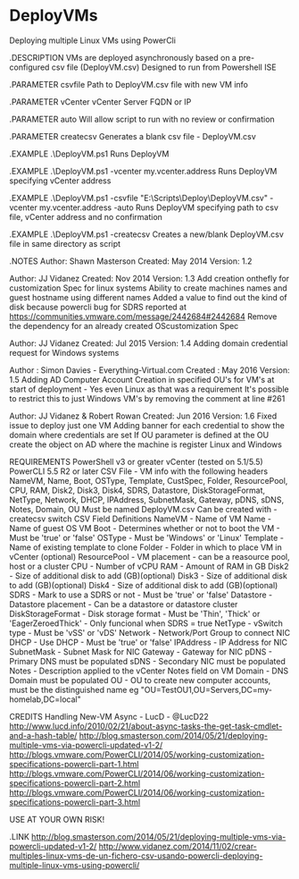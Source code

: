 DeployVMs
=========

Deploying multiple Linux VMs using PowerCli

.DESCRIPTION
VMs are deployed asynchronously based on a pre-configured csv file (DeployVM.csv)
Designed to run from Powershell ISE

.PARAMETER csvfile
Path to DeployVM.csv file with new VM info

.PARAMETER vCenter
vCenter Server FQDN or IP

.PARAMETER auto
Will allow script to run with no review or confirmation

.PARAMETER createcsv
Generates a blank csv file - DeployVM.csv

.EXAMPLE
.\DeployVM.ps1
Runs DeployVM

.EXAMPLE
.\DeployVM.ps1 -vcenter my.vcenter.address
Runs DeployVM specifying vCenter address

.EXAMPLE
.\DeployVM.ps1 -csvfile "E:\Scripts\Deploy\DeployVM.csv" -vcenter my.vcenter.address -auto
Runs DeployVM specifying path to csv file, vCenter address and no confirmation

.EXAMPLE
.\DeployVM.ps1 -createcsv
Creates a new/blank DeployVM.csv file in same directory as script

.NOTES
Author: Shawn Masterson
Created: May 2014
Version: 1.2

Author: JJ Vidanez
Created: Nov 2014
Version: 1.3
Add creation onthefly for customization Spec for linux systems
Ability to create machines names and guest hostname using different names
Added a value to find out the kind of disk because powercli bug for SDRS reported at https://communities.vmware.com/message/2442684#2442684
Remove the dependency for an already created OScustomization Spec

Author: JJ Vidanez
Created: Jul 2015
Version: 1.4
Adding domain credential request for Windows systems

Author : Simon Davies - Everything-Virtual.com
Created :  May 2016
Version: 1.5
Adding AD Computer Account Creation in specified OU's for VM's at start of deployment - Yes even Linux as that was a requirement
It's possible to restrict this to just Windows VM's by removing the comment at line #261

Author: JJ Vidanez & Robert Rowan
Created: Jun 2016
Version: 1.6
Fixed issue to deploy just one VM
Adding banner for each credential to show the domain where credentials are set
If OU parameter is defined at the OU create the object on AD where the machine is register Linux and Windows


REQUIREMENTS
PowerShell v3 or greater
vCenter (tested on 5.1/5.5)
PowerCLI 5.5 R2 or later
CSV File - VM info with the following headers
    NameVM, Name, Boot, OSType, Template, CustSpec, Folder, ResourcePool, CPU, RAM, Disk2, Disk3, Disk4, SDRS, Datastore, DiskStorageFormat, NetType, Network, DHCP, IPAddress, SubnetMask, Gateway, pDNS, sDNS, Notes, Domain, OU
    Must be named DeployVM.csv
    Can be created with -createcsv switch
CSV Field Definitions
    NameVM - Name of VM
	Name - Name of guest OS VM
	Boot - Determines whether or not to boot the VM - Must be 'true' or 'false'
	OSType - Must be 'Windows' or 'Linux'
	Template - Name of existing template to clone
	Folder - Folder in which to place VM in vCenter (optional)
	ResourcePool - VM placement - can be a reasource pool, host or a cluster
	CPU - Number of vCPU
	RAM - Amount of RAM in GB
	Disk2 - Size of additional disk to add (GB)(optional)
	Disk3 - Size of additional disk to add (GB)(optional)
	Disk4 - Size of additional disk to add (GB)(optional)
    SDRS - Mark to use a SDRS or not - Must be 'true' or 'false'
	Datastore - Datastore placement - Can be a datastore or datastore cluster
	DiskStorageFormat - Disk storage format - Must be 'Thin', 'Thick' or 'EagerZeroedThick' - Only funcional when SDRS = true
	NetType - vSwitch type - Must be 'vSS' or 'vDS'
	Network - Network/Port Group to connect NIC
	DHCP - Use DHCP - Must be 'true' or 'false'
	IPAddress - IP Address for NIC
	SubnetMask - Subnet Mask for NIC
	Gateway - Gateway for NIC
	pDNS - Primary DNS must be populated
	sDNS - Secondary NIC must be populated
	Notes - Description applied to the vCenter Notes field on VM
    Domain - DNS Domain must be populated
    OU - OU to create new computer accounts, must be the distinguished name eg "OU=TestOU1,OU=Servers,DC=my-homelab,DC=local"

CREDITS
Handling New-VM Async - LucD - @LucD22
http://www.lucd.info/2010/02/21/about-async-tasks-the-get-task-cmdlet-and-a-hash-table/
http://blog.smasterson.com/2014/05/21/deploying-multiple-vms-via-powercli-updated-v1-2/
http://blogs.vmware.com/PowerCLI/2014/05/working-customization-specifications-powercli-part-1.html
http://blogs.vmware.com/PowerCLI/2014/06/working-customization-specifications-powercli-part-2.html
http://blogs.vmware.com/PowerCLI/2014/06/working-customization-specifications-powercli-part-3.html

USE AT YOUR OWN RISK!

.LINK
http://blog.smasterson.com/2014/05/21/deploying-multiple-vms-via-powercli-updated-v1-2/
http://www.vidanez.com/2014/11/02/crear-multiples-linux-vms-de-un-fichero-csv-usando-powercli-deploying-multiple-linux-vms-using-powercli/
